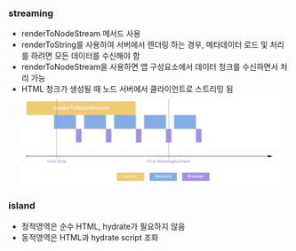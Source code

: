 ### streaming
- renderToNodeStream 메서드 사용
- renderToString를 사용하여 서버에서 렌더링 하는 경우, 메타데이터 로드 및 처리를 하려면 모든 데이터를 수신해야 함
- renderToNodeStream을 사용하면 앱 구성요소에서 데이터 청크를 수신하면서 처리 가능
- HTML 청크가 생성될 때 노드 서버에서 클라이언트로 스트리밍 됨
![img.png](img.png)

### island
- 정적영역은 순수 HTML, hydrate가 필요하지 않음
- 동적영역은 HTML과 hydrate script 조화
